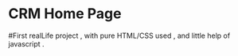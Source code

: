 # CRM Home Page
#First realLife project  , with pure HTML/CSS used , and little help of javascript .
